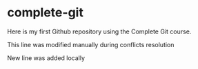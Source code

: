 # complete-git
Here is my first Github repository using the Complete Git course.

This line was modified manually during conflicts resolution

New line was added locally